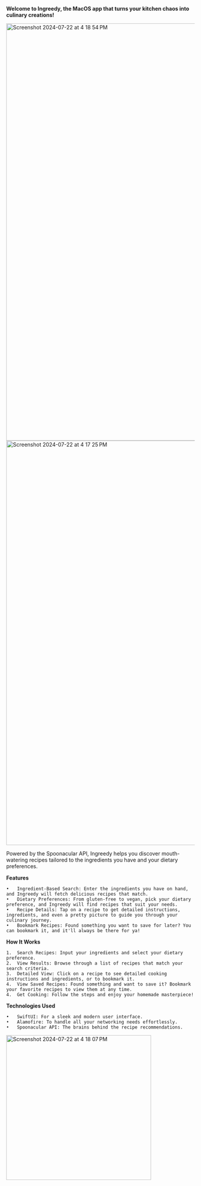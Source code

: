 **Welcome to Ingreedy, the MacOS app that turns your kitchen chaos into culinary creations!** 

<img width="1115" alt="Screenshot 2024-07-22 at 4 18 54 PM" src="https://github.com/user-attachments/assets/496c5d08-d1ea-46c6-aef9-8ba26e494d48">
<img width="1081" alt="Screenshot 2024-07-22 at 4 17 25 PM" src="https://github.com/user-attachments/assets/8f97ce7f-784d-41cd-b3c3-c160b1e700a9">

Powered by the Spoonacular API, Ingreedy helps you discover mouth-watering recipes tailored to the ingredients you have and your dietary preferences. 

**Features**

	•	Ingredient-Based Search: Enter the ingredients you have on hand, and Ingreedy will fetch delicious recipes that match.
	•	Dietary Preferences: From gluten-free to vegan, pick your dietary preference, and Ingreedy will find recipes that suit your needs.
	•	Recipe Details: Tap on a recipe to get detailed instructions, ingredients, and even a pretty picture to guide you through your culinary journey.
	•	Bookmark Recipes: Found something you want to save for later? You can bookmark it, and it'll always be there for ya!
 

**How It Works**

	1.	Search Recipes: Input your ingredients and select your dietary preference.
	2.	View Results: Browse through a list of recipes that match your search criteria.
	3.	Detailed View: Click on a recipe to see detailed cooking instructions and ingredients, or to bookmark it.
 	4. 	View Saved Recipes: Found something and want to save it? Bookmark your favorite recipes to view them at any time.
	4.	Get Cooking: Follow the steps and enjoy your homemade masterpiece!

**Technologies Used**

	•	SwiftUI: For a sleek and modern user interface.
	•	Alamofire: To handle all your networking needs effortlessly.
	•	Spoonacular API: The brains behind the recipe recommendations.

<img width="387" alt="Screenshot 2024-07-22 at 4 18 07 PM" src="https://github.com/user-attachments/assets/9f37f709-ffcc-4ae3-a475-b7937f9ec34c">
